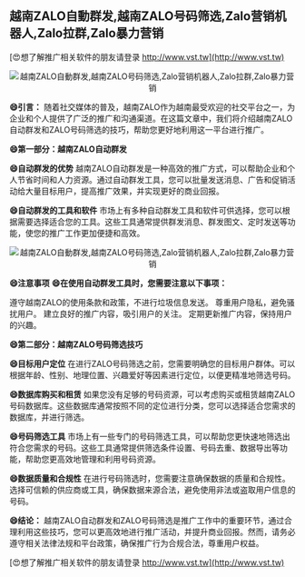 ## **越南ZALO自動群发,越南ZALO号码筛选,Zalo营销机器人,Zalo拉群,Zalo暴力营销**

[😍想了解推广相关软件的朋友请登录 http://www.vst.tw](http://www.vst.tw)

 <center><img src="https://vst.tw/MP4/tuiguang/png/1.png" alt="越南ZALO自動群发,越南ZALO号码筛选,Zalo营销机器人,Zalo拉群,Zalo暴力营销"></center>

**😄引言：**
随着社交媒体的普及，越南ZALO作为越南最受欢迎的社交平台之一，为企业和个人提供了广泛的推广和沟通渠道。在这篇文章中，我们将介绍越南ZALO自动群发和ZALO号码筛选的技巧，帮助您更好地利用这一平台进行推广。

**😄第一部分：越南ZALO自动群发**

**😄自动群发的优势**
越南ZALO自动群发是一种高效的推广方式，可以帮助企业和个人节省时间和人力资源。通过自动群发工具，您可以批量发送消息、广告和促销活动给大量目标用户，提高推广效果，并实现更好的商业回报。

**😄自动群发的工具和软件**
市场上有多种自动群发工具和软件可供选择，您可以根据需要选择适合您的工具。这些工具通常提供群发消息、群发图文、定时发送等功能，使您的推广工作更加便捷和高效。

 <center><img src="https://vst.tw/MP4/tuiguang/png/5.png" alt="越南ZALO自動群发,越南ZALO号码筛选,Zalo营销机器人,Zalo拉群,Zalo暴力营销"></center>

**😄注意事项**
**😄在使用自动群发工具时，您需要注意以下事项：**

遵守越南ZALO的使用条款和政策，不进行垃圾信息发送。
尊重用户隐私，避免骚扰用户。
建立良好的推广内容，吸引用户的关注。
定期更新推广内容，保持用户的兴趣。

**😄第二部分：越南ZALO号码筛选技巧**

**😄目标用户定位**
在进行ZALO号码筛选之前，您需要明确您的目标用户群体。可以根据年龄、性别、地理位置、兴趣爱好等因素进行定位，以便更精准地筛选号码。

**😄数据库购买和租赁**
如果您没有足够的号码资源，可以考虑购买或租赁越南ZALO号码数据库。这些数据库通常按照不同的定位进行分类，您可以选择适合您需求的数据库，并进行筛选。

**😄号码筛选工具**
市场上有一些专门的号码筛选工具，可以帮助您更快速地筛选出符合您需求的号码。这些工具通常提供筛选条件设置、号码去重、数据导出等功能，帮助您更高效地管理和利用号码资源。

**😄数据质量和合规性**
在进行号码筛选时，您需要注意确保数据的质量和合规性。选择可信赖的供应商或工具，确保数据来源合法，避免使用非法或盗取用户信息的号码。

**😄结论：**
越南ZALO自动群发和ZALO号码筛选是推广工作中的重要环节，通过合理利用这些技巧，您可以更高效地进行推广活动，并提升商业回报。然而，请务必遵守相关法律法规和平台政策，确保推广行为合规合法，尊重用户权益。

[😍想了解推广相关软件的朋友请登录 http://www.vst.tw](http://www.vst.tw)



